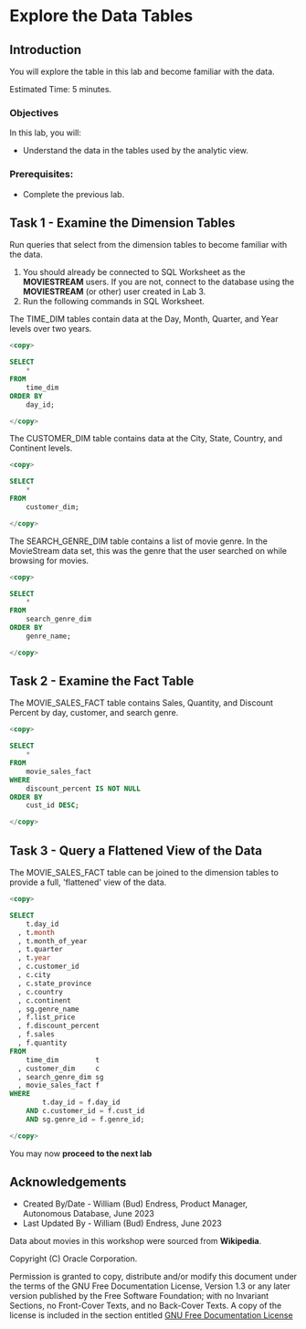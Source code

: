# Explore the Data Tables


## Introduction

You will explore the table in this lab and become familiar with the data.

Estimated Time:  5 minutes.

### Objectives

In this lab, you will:

- Understand the data in the tables used by the analytic view.

### Prerequisites:

- Complete the previous lab.

## Task 1 - Examine the Dimension Tables

Run queries that select from the dimension tables to become familiar with the data.

1.  You should already be connected to SQL Worksheet as the **MOVIESTREAM** users.  If you are not, connect to the database using the  **MOVIESTREAM** (or other) user created in Lab 3.
1.  Run the following commands in SQL Worksheet.

The TIME_DIM tables contain data at the Day, Month, Quarter, and Year levels over two years.

~~~SQL
<copy>

SELECT
    *
FROM
    time_dim
ORDER BY
    day_id;

</copy>
~~~

The CUSTOMER\_DIM table contains data at the City, State, Country, and Continent levels.

~~~SQL
<copy>

SELECT
    *
FROM
    customer_dim;

</copy>
~~~

The SEARCH\_GENRE\_DIM table contains a list of movie genre.  In the MovieStream data set, this was the genre that the user searched on while browsing for movies.

~~~SQL
<copy>

SELECT
    *
FROM
    search_genre_dim
ORDER BY
    genre_name;

</copy>
~~~

## Task 2 - Examine the Fact Table

The MOVIE\_SALES\_FACT table contains Sales, Quantity, and Discount Percent by day, customer, and search genre.

~~~SQL
<copy>

SELECT
    *
FROM
    movie_sales_fact
WHERE
    discount_percent IS NOT NULL
ORDER BY
    cust_id DESC;

</copy>
~~~

## Task 3 - Query a  Flattened View of the Data

The MOVIE\_SALES\_FACT table can be joined to the dimension tables to provide a full, 'flattened' view of the data.

~~~SQL
<copy>

SELECT
    t.day_id
  , t.month
  , t.month_of_year
  , t.quarter
  , t.year
  , c.customer_id
  , c.city
  , c.state_province
  , c.country
  , c.continent
  , sg.genre_name
  , f.list_price
  , f.discount_percent
  , f.sales
  , f.quantity
FROM
    time_dim         t
  , customer_dim     c
  , search_genre_dim sg
  , movie_sales_fact f
WHERE
        t.day_id = f.day_id
    AND c.customer_id = f.cust_id
    AND sg.genre_id = f.genre_id;

</copy>
~~~

You may now **proceed to the next lab**

## Acknowledgements

- Created By/Date - William (Bud) Endress, Product Manager, Autonomous Database, June 2023
- Last Updated By - William (Bud) Endress, June 2023

Data about movies in this workshop were sourced from **Wikipedia**.

Copyright (C)  Oracle Corporation.

Permission is granted to copy, distribute and/or modify this document
under the terms of the GNU Free Documentation License, Version 1.3
or any later version published by the Free Software Foundation;
with no Invariant Sections, no Front-Cover Texts, and no Back-Cover Texts.
A copy of the license is included in the section entitled [GNU Free Documentation License](files/gnu-free-documentation-license.txt)